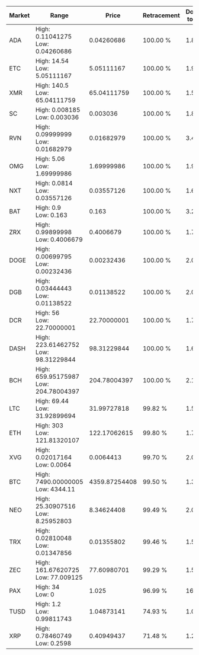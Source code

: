 | Market | Range | Price| Retracement | Doubles to 50% |
| --- | --- | --- | --- | --- |
| ADA | High: 0.11041275<br />Low: 0.04260686 | 0.04260686 | 100.00 % | 1.80 |
| ETC | High: 14.54<br />Low: 5.05111167 | 5.05111167 | 100.00 % | 1.94 |
| XMR | High: 140.5<br />Low: 65.04111759 | 65.04111759 | 100.00 % | 1.58 |
| SC | High: 0.008185<br />Low: 0.003036 | 0.003036 | 100.00 % | 1.85 |
| RVN | High: 0.09999999<br />Low: 0.01682979 | 0.01682979 | 100.00 % | 3.47 |
| OMG | High: 5.06<br />Low: 1.69999986 | 1.69999986 | 100.00 % | 1.99 |
| NXT | High: 0.0814<br />Low: 0.03557126 | 0.03557126 | 100.00 % | 1.64 |
| BAT | High: 0.9<br />Low: 0.163 | 0.163 | 100.00 % | 3.26 |
| ZRX | High: 0.99899998<br />Low: 0.4006679 | 0.4006679 | 100.00 % | 1.75 |
| DOGE | High: 0.00699795<br />Low: 0.00232436 | 0.00232436 | 100.00 % | 2.01 |
| DGB | High: 0.03444443<br />Low: 0.01138522 | 0.01138522 | 100.00 % | 2.01 |
| DCR | High: 56<br />Low: 22.70000001 | 22.70000001 | 100.00 % | 1.73 |
| DASH | High: 223.61462752<br />Low: 98.31229844 | 98.31229844 | 100.00 % | 1.64 |
| BCH | High: 659.95175987<br />Low: 204.78004397 | 204.78004397 | 100.00 % | 2.11 |
| LTC | High: 69.44<br />Low: 31.92899694 | 31.99727818 | 99.82 % | 1.58 |
| ETH | High: 303<br />Low: 121.81320107 | 122.17062615 | 99.80 % | 1.74 |
| XVG | High: 0.02017164<br />Low: 0.0064 | 0.0064413 | 99.70 % | 2.06 |
| BTC | High: 7490.00000005<br />Low: 4344.11 | 4359.87254408 | 99.50 % | 1.36 |
| NEO | High: 25.30907516<br />Low: 8.25952803 | 8.34624408 | 99.49 % | 2.01 |
| TRX | High: 0.02810048<br />Low: 0.01347856 | 0.01355802 | 99.46 % | 1.53 |
| ZEC | High: 161.67620725<br />Low: 77.009125 | 77.60980701 | 99.29 % | 1.54 |
| PAX | High: 34<br />Low: 0 | 1.025 | 96.99 % | 16.59 |
| TUSD | High: 1.2<br />Low: 0.99811743 | 1.04873141 | 74.93 % | 1.05 |
| XRP | High: 0.78460749<br />Low: 0.2598 | 0.40949437 | 71.48 % | 1.28 |
